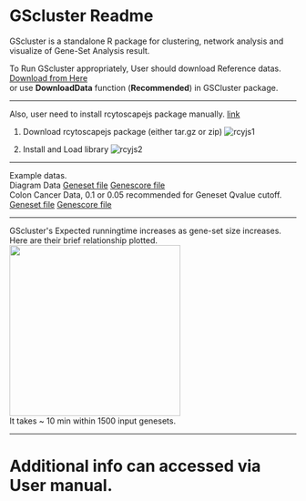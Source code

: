 GScluster Readme
===========

GScluster is a standalone R package for clustering, network analysis and visualize of Gene-Set Analysis result. <br>

To Run GScluster appropriately, User should download Reference datas.<br>
[Download from Here](http://github.com/unistbig/GScluster-Data/) <br>
or use **DownloadData** function (**Recommended**) in GSCluster package.<br>

***
Also, user need to install rcytoscapejs package manually.
[link](https://github.com/cytoscape/cyjShiny/releases)

1. Download rcytoscapejs package (either tar.gz or zip)
![rcyjs1](https://user-images.githubusercontent.com/6457691/52613929-45784d80-2ed3-11e9-8b82-e64dba293f0f.png)

2. Install and Load library
![rcyjs2](https://user-images.githubusercontent.com/6457691/52613932-47421100-2ed3-11e9-80ab-76a8d2930e97.png)

***
Example datas.<br>
Diagram Data
<a href = 'https://github.com/unistbig/GScluster/raw/master/inst/GScluster/sample_geneset.txt' target = "_blank">Geneset file</a>
<a href = 'https://github.com/unistbig/GScluster/raw/master/inst/GScluster/sample_genescore.txt' target = "_blank">Genescore file</a>
<br>
Colon Cancer Data, 0.1 or 0.05 recommended for Geneset Qvalue cutoff.
<a href = 'https://github.com/unistbig/GScluster/raw/master/sample_geneset2.txt' target = "_blank">Geneset file</a>
<a href = 'https://github.com/unistbig/GScluster/raw/master/sample_genescore2.txt' target = "_blank">Genescore file</a>
<br>

***
GScluster's Expected runningtime increases as gene-set size increases.
Here are their brief relationship plotted.
<img src = 'https://user-images.githubusercontent.com/6457691/52620818-fb9a6200-2ee8-11e9-8130-375eb74e23b4.png' width = 300></img><br>
It takes ~ 10 min within 1500 input genesets.
***

# Additional info can accessed via User manual.
